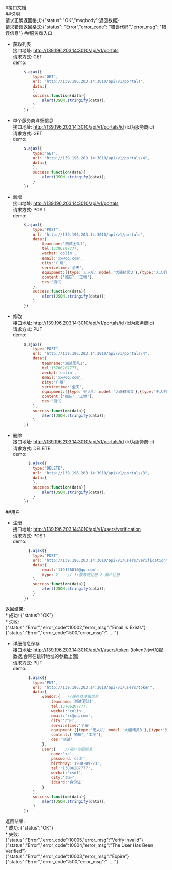 #接口文档  
##说明  
请求正确返回格式:{"status":"OK","msgbody":返回数据}  
请求错误返回格式:{"status": "Error","error_code": "错误代码","error_msg": "错误信息"}
##服务商入口
* 获取列表  
接口地址: http://139.196.203.14:3010/api/v1/portals  
请求方式: GET  
demo:
```javascript
        $.ajax({
            type:"GET",
            url: "http://139.196.203.14:3010/api/v1/portals",
            data:{
            },
            success:function(data){
                alert(JSON.stringify(data));
            }
        })
```

* 单个服务商详细信息  
接口地址: http://139.196.203.14:3010/api/v1/portals/id  (id为服务商id)  
请求方式: GET  
demo:
```javascript
        $.ajax({
            type:"GET",
            url: "http://139.196.203.14:3010/api/v1/portals/4",
            data:{
            },
            success:function(data){
                alert(JSON.stringify(data));
            }
        })
```

* 新增  
接口地址: http://139.196.203.14:3010/api/v1/portals  
请求方式: POST  
demo:  
```javascript  
        $.ajax({
            type:"POST",
            url: "http://139.196.203.14:3010/api/v1/portals",
            data:{
                teamname:'测试团队1',
                tel:13706207777,
                wechat:'colin',
                email:'xx@qq.com',
                city:'广州',
                servicetime:'全天',
                equipment:[{type:'无人机',model:'大疆精灵3'},{type:'无人机',model:'大疆精灵3'}],
                content:['婚庆','工地'],
                des:'测试'
            },
            success:function(data){
                alert(JSON.stringify(data));
            }
        })
```

* 修改  
接口地址: http://139.196.203.14:3010/api/v1/portals/id  (id为服务商id)  
请求方式: PUT  
demo:  
```javascript  
        $.ajax({
            type:"POST",
            url: "http://139.196.203.14:3010/api/v1/portals/4",
            data:{
                teamname:'测试团队1',
                tel:13706207777,
                wechat:'colin',
                email:'xx@qq.com',
                city:'广州',
                servicetime:'全天',
                equipment:[{type:'无人机',model:'大疆精灵3'},{type:'无人机',model:'大疆精灵3'}],
                content:['婚庆','工地'],
                des:'测试'
            },
            success:function(data){
                alert(JSON.stringify(data));
            }
        })
```

* 删除  
接口地址: http://139.196.203.14:3010/api/v1/portals/id  (id为服务商id)  
请求方式: DELETE  
demo:  
```javascript  
          $.ajax({
            type:"DELETE",
            url: "http://139.196.203.14:3010/api/v1/portals/3",
            data:{
            },
            success:function(data){
                alert(JSON.stringify(data));
            }
        })
```

##用户
* 注册  
接口地址: http://139.196.203.14:3010/api/v1/users/verification  
请求方式: POST    
demo:  
```javascript  
          $.ajax({
            type:"POST",
            url: "http://139.196.203.14:3010/api/v1/users/verification",
            data:{
                email:'119136016@qq.com',
                type: 2    // 1:服务商注册 2.用户注册
            },
            success:function(data){
                alert(JSON.stringify(data));
            }
        })
```  
返回结果:  
    * 成功: {"status":"OK"}  
    * 失败:   
{"status":"Error","error_code":10002,"error_msg":"Email Is Exists"}  
{"status":"Error","error_code":500,"error_msg":"......"}

* 详细信息保存  
接口地址: http://139.196.203.14:3010/api/v1/users/token  (token为jwt加密数据,会带在跳转地址的参数上面)  
请求方式: PUT    
demo:  
```javascript  
          $.ajax({
            type:"PUT",
            url: "http://139.196.203.14:3010/api/v1/users/token",
            data:{
                vendor:{   //服务商详细信息
                    teamname:'测试团队1',
                    tel:13706207777,
                    wechat:'colin',
                    email:'xx@qq.com',
                    city:'广州',
                    servicetime:'全天',
                    equipment:[{type:'无人机',model:'大疆精灵3'},{type:'无人机',model:'大疆精灵3'}],
                    content:['婚庆','工地'],
                    des:'测试'
                },
                user:{    //用户详细信息
                    name:'xc',
                    password:'csdf',
                    birthday:'1988-09-23',
                    tel:'13806207777',
                    wechat:'csdf',
                    city:'苏州',
                    idCard:'身份证'
                }  
            },
            success:function(data){
                alert(JSON.stringify(data));
            }
        })
```  
返回结果:  
    * 成功: {"status":"OK"}  
    * 失败:  
{"status":"Error","error_code":10005,"error_msg":"Verify invalid"}  
{"status":"Error","error_code":10004,"error_msg":"The User Has Been Verified"}  
{"status":"Error","error_code":10003,"error_msg":"Expire"}  
{"status":"Error","error_code":500,"error_msg":"......"}